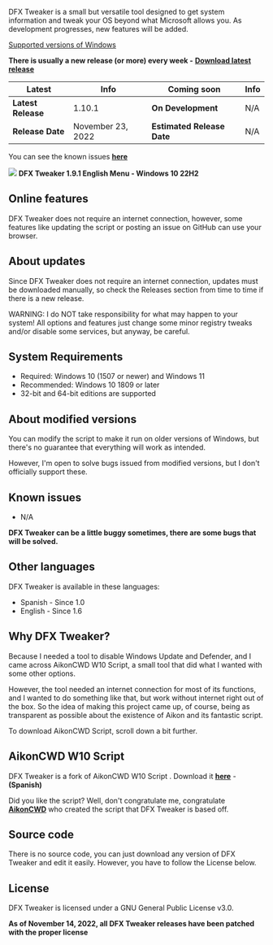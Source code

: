 DFX Tweaker is a small but versatile tool designed to get system information and tweak your OS beyond what Microsoft allows you. As development progresses, new features will be added.

[Supported versions of Windows](https://github.com/ivandfx/DFXTweaker#system-requirements)

**There is usually a new release (or more) every week -** [**Download latest release**](https://github.com/ivandfx/DFXTweaker/releases/download/1.9.1/DFXTweaker1.9.1.vbs)

|Latest|Info|Coming soon|Info|
|---|---|---|---|
|**Latest Release**|1.10.1|**On Development**|N/A|
|**Release Date**|November 23, 2022|**Estimated Release Date**|N/A|

You can see the known issues [**here**](https://github.com/ivandfx/DFXTweaker#known-issues)

![](https://blogger.googleusercontent.com/img/b/R29vZ2xl/AVvXsEitGZkcTXnJ2BCv52u7GhRhGxlkNZ_G65jQ1lRBq-TpAF9oQfzMtcuNkh167aYyHWtnS53ShkOvOtDs_D7P73xg4q4URXAQMhGxXSinl42749-QG3Fx5xfWinSli5pVhPSW_UzLIMYsNfNqc8eC-CgreXV4EpQ0-pTxeR54kjHEwLJg7Ieb11siLHi8ZQ/s979/u54ygrehgieruwhggo.png)
**DFX Tweaker 1.9.1 English Menu - Windows 10 22H2**

## Online features
DFX Tweaker does not require an internet connection, however, some features like updating the script or posting an issue on GitHub can use your browser.

## About updates
Since DFX Tweaker does not require an internet connection, updates must be downloaded manually, so check the Releases section from time to time if there is a new release.

WARNING: I do NOT take responsibility for what may happen to your system! All options and features just change some minor registry tweaks and/or disable some services, but anyway, be careful.

## System Requirements
- Required: Windows 10 (1507 or newer) and Windows 11
- Recommended: Windows 10 1809 or later
- 32-bit and 64-bit editions are supported

## About modified versions
You can modify the script to make it run on older versions of Windows, but there's no guarantee that everything will work as intended.

However, I'm open to solve bugs issued from modified versions, but I don't officially support these.

## Known issues
- N/A

**DFX Tweaker can be a little buggy sometimes, there are some bugs that will be solved.**

## Other languages
DFX Tweaker is available in these languages:
- Spanish - Since 1.0
- English - Since 1.6

## Why DFX Tweaker?
Because I needed a tool to disable Windows Update and Defender, and I came across AikonCWD W10 Script, a small tool that did what I wanted with some other options.

However, the tool needed an internet connection for most of its functions, and I wanted to do something like that, but work without internet right out of the box. So the idea of making this project came up, of course, being as transparent as possible about the existence of Aikon and its fantastic script.

To download AikonCWD Script, scroll down a bit further.

## AikonCWD W10 Script
DFX Tweaker is a fork of AikonCWD W10 Script . Download it [**here**](https://github.com/aikoncwd/win10script) - **(Spanish)**

Did you like the script? Well, don't congratulate me, congratulate [**AikonCWD**](https://github.com/aikoncwd) who created the script that DFX Tweaker is based off.

## Source code
There is no source code, you can just download any version of DFX Tweaker and edit it easily. However, you have to follow the License below.

## License
DFX Tweaker is licensed under a GNU General Public License v3.0.

**As of November 14, 2022, all DFX Tweaker releases have been patched with the proper license**
